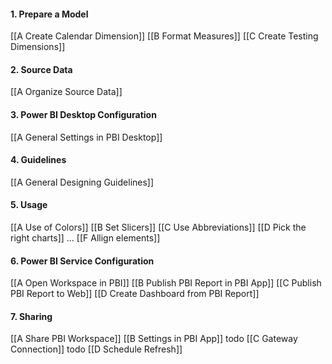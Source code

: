 #### 1. Prepare a Model
[[A Create Calendar Dimension]]
[[B Format Measures]]
[[C Create Testing Dimensions]]

#### 2. Source Data
[[A Organize Source Data]]

#### 3. Power BI Desktop Configuration
[[A General Settings in PBI Desktop]]

#### 4. Guidelines
[[A General Designing Guidelines]]

#### 5. Usage
[[A Use of Colors]]
[[B Set Slicers]]
[[C Use Abbreviations]]
[[D Pick the right charts]]
...
[[F Allign elements]]

#### 6. Power BI Service Configuration
[[A Open Workspace in PBI]]
[[B Publish PBI Report in PBI App]]
[[C Publish PBI Report to Web]]
[[D Create Dashboard from PBI Report]]

#### 7. Sharing
[[A Share PBI Workspace]]
[[B Settings in PBI App]] todo
[[C Gateway Connection]] todo
[[D Schedule Refresh]]